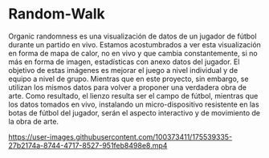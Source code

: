 # Random-Walk

Organic randomness es una visualización de datos de un jugador de fútbol durante un partido en vivo. Estamos acostumbrados a ver esta visualización en forma de mapa de calor, no en vivo y que cambia constantemente, si no más en forma de imagen, estadísticas con anexo datos del jugador. El objetivo de estas imágenes es mejorar el juego a nivel individual y de equipo a nivel de grupo. Mientras que en este proyecto, sin embargo, se utilizan los mismos datos para volver a proponer una verdadera obra de arte. Como resultado, el lienzo resulta ser el campo de fútbol, mientras que los datos tomados en vivo, instalando un micro-dispositivo resistente en las botas de fútbol del jugador, serán el aspecto interactivo y de movimiento de la obra de arte.

https://user-images.githubusercontent.com/100373411/175539335-27b2174a-8744-4717-8527-951feb8498e8.mp4

